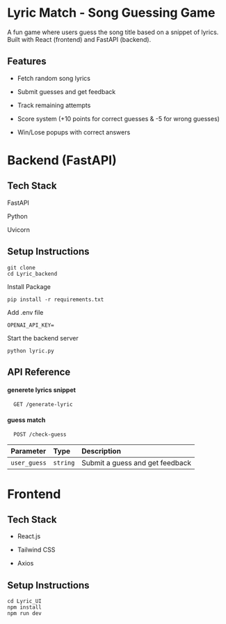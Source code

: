 
# Lyric Match - Song Guessing Game
A fun game where users guess the song title based on a snippet of lyrics. Built with React (frontend) and FastAPI (backend).


## Features

- Fetch random song lyrics

- Submit guesses and get feedback

- Track remaining attempts

-  Score system (+10 points for correct guesses & -5 for wrong guesses)

- Win/Lose popups with correct answers
# Backend (FastAPI)

## Tech Stack

FastAPI

Python

Uvicorn
## Setup Instructions

```
git clone
cd Lyric_backend
```

Install Package
```
pip install -r requirements.txt

```
Add .env file

```
OPENAI_API_KEY=

```

Start the backend server
```
python lyric.py

```

## API Reference

#### generete lyrics snippet

```http
  GET /generate-lyric
```
#### guess match 

```http
  POST /check-guess
```

| Parameter | Type     | Description                       |
| :-------- | :------- | :-------------------------------- |
| `user_guess`      | `string` | Submit a guess and get feedback |


# Frontend
## Tech Stack

- React.js

- Tailwind CSS

- Axios
## Setup Instructions

```
cd Lyric_UI
npm install
npm run dev

```
